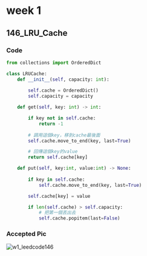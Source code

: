 # week 1
## 146_LRU_Cache
### Code
```python
from collections import OrderedDict

class LRUCache:
    def __init__(self, capacity: int):
        
        self.cache = OrderedDict()
        self.capacity = capacity

    def get(self, key: int) -> int:

        if key not in self.cache:
            return -1
            
        # 調用這個key，移到cache最後面
        self.cache.move_to_end(key, last=True)

        # 回傳這個key的value
        return self.cache[key]

    def put(self, key:int, value:int) -> None:
        
        if key in self.cache:
            self.cache.move_to_end(key, last=True)

        self.cache[key] = value

        if len(self.cache) > self.capacity:
            # 把第一個丟出去
            self.cache.popitem(last=False)
```
### Accepted Pic
![w1_leedcode146](https://github.com/user-attachments/assets/01295c5c-cd6e-4c4d-975d-d6f232af1aee)
